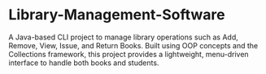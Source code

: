 # Library-Management-Software
A Java-based CLI project to manage library operations such as Add, Remove, View, Issue, and Return Books. Built using OOP concepts and the Collections framework, this project provides a lightweight, menu-driven interface to handle both books and students.
